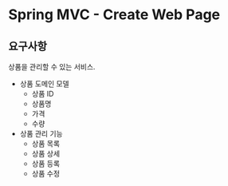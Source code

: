 # Spring MVC - Create Web Page

## 요구사항

상품을 관리할 수 있는 서비스.

* 상품 도메인 모델
  * 상품 ID
  * 상품명
  * 가격
  * 수량
* 상품 관리 기능
  * 상품 목록
  * 상품 상세
  * 상품 등록
  * 상품 수정